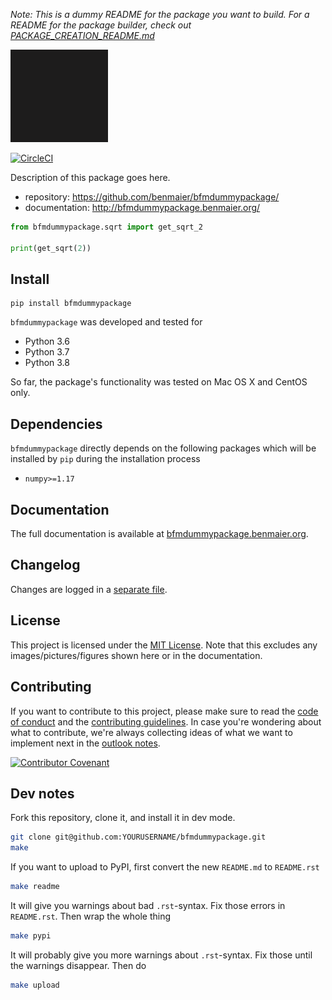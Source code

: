 *Note: This is a dummy README for the package you want to build. For a README for the package builder, check out
[PACKAGE_CREATION_README.md](https://github.com/benmaier/bfmdummypackage/blob/main/PACKAGE_CREATION_README.md)*

![logo](https://github.com/benmaier/bfmdummypackage/raw/main/img/Fig1.png)

[![CircleCI](https://circleci.com/gh/benmaier/bfmdummypackage.svg?style=svg)](https://circleci.com/gh/benmaier/bfmdummypackage)

Description of this package goes here.

* repository: https://github.com/benmaier/bfmdummypackage/
* documentation: http://bfmdummypackage.benmaier.org/

```python
from bfmdummypackage.sqrt import get_sqrt_2

print(get_sqrt(2))
```

## Install

    pip install bfmdummypackage

`bfmdummypackage` was developed and tested for 

* Python 3.6
* Python 3.7
* Python 3.8

So far, the package's functionality was tested on Mac OS X and CentOS only.

## Dependencies

`bfmdummypackage` directly depends on the following packages which will be installed by `pip` during the installation process

* `numpy>=1.17`

## Documentation

The full documentation is available at [bfmdummypackage.benmaier.org](http://bfmdummypackage.benmaier.org).

## Changelog

Changes are logged in a [separate file](https://github.com/benmaier/bfmdummypackage/blob/main/CHANGELOG.md).

## License

This project is licensed under the [MIT License](https://github.com/benmaier/bfmdummypackage/blob/main/LICENSE).
Note that this excludes any images/pictures/figures shown here or in the documentation.

## Contributing

If you want to contribute to this project, please make sure to read the [code of conduct](https://github.com/benmaier/bfmdummypackage/blob/main/CODE_OF_CONDUCT.md) and the [contributing guidelines](https://github.com/benmaier/bfmdummypackage/blob/main/CONTRIBUTING.md). In case you're wondering about what to contribute, we're always collecting ideas of what we want to implement next in the [outlook notes](https://github.com/benmaier/bfmdummypackage/blob/main/OUTLOOK.md).

[![Contributor Covenant](https://img.shields.io/badge/Contributor%20Covenant-v1.4%20adopted-ff69b4.svg)](code-of-conduct.md)

## Dev notes

Fork this repository, clone it, and install it in dev mode.

```bash
git clone git@github.com:YOURUSERNAME/bfmdummypackage.git
make
```

If you want to upload to PyPI, first convert the new `README.md` to `README.rst`

```bash
make readme
```

It will give you warnings about bad `.rst`-syntax. Fix those errors in `README.rst`. Then wrap the whole thing 

```bash
make pypi
```

It will probably give you more warnings about `.rst`-syntax. Fix those until the warnings disappear. Then do

```bash
make upload
```
